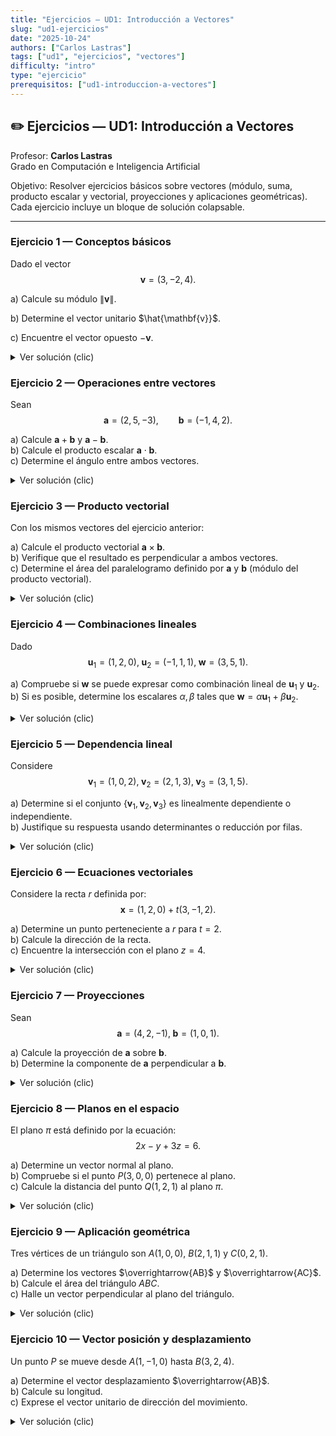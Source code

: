 ```yaml
---
title: "Ejercicios — UD1: Introducción a Vectores"
slug: "ud1-ejercicios"
date: "2025-10-24"
authors: ["Carlos Lastras"]
tags: ["ud1", "ejercicios", "vectores"]
difficulty: "intro"
type: "ejercicio"
prerequisitos: ["ud1-introduccion-a-vectores"]
---
```


## ✏️ Ejercicios — UD1: Introducción a Vectores

Profesor: **Carlos Lastras**  
Grado en Computación e Inteligencia Artificial

Objetivo: Resolver ejercicios básicos sobre vectores (módulo, suma, producto escalar y vectorial, proyecciones y aplicaciones geométricas). Cada ejercicio incluye un bloque de solución colapsable.

---

### Ejercicio 1 — Conceptos básicos

Dado el vector $$\mathbf{v} = (3, -2, 4).$$

a) Calcule su módulo $\|\mathbf{v}\|$.

b) Determine el vector unitario $\hat{\mathbf{v}}$.

c) Encuentre el vector opuesto $-\mathbf{v}$.

<details>
<summary>Ver solución (clic)</summary>

Solución (esbozo): 
1. $\|\mathbf{v}\| = \sqrt{3^2 + (-2)^2 + 4^2}$. 
2. $\hat{\mathbf{v}} = \dfrac{\mathbf{v}}{\|\mathbf{v}\|}$. 
3. $-\mathbf{v} = (-3,2,-4)$. 

</details>

### Ejercicio 2 — Operaciones entre vectores

Sean $$\mathbf{a}=(2,5,-3),\qquad \mathbf{b}=(-1,4,2).$$

a) Calcule $\mathbf{a}+\mathbf{b}$ y $\mathbf{a}-\mathbf{b}$.  
b) Calcule el producto escalar $\mathbf{a}\cdot\mathbf{b}$.  
c) Determine el ángulo entre ambos vectores.

<details>
<summary>Ver solución (clic)</summary>

Esbozo de solución: operamos componente a componente, luego usamos
$$\cos\theta = \dfrac{\mathbf{a}\cdot\mathbf{b}}{\|\mathbf{a}\|\,\|\mathbf{b}\|}.$$

</details>

### Ejercicio 3 — Producto vectorial

Con los mismos vectores del ejercicio anterior:

a) Calcule el producto vectorial $\mathbf{a}\times\mathbf{b}$.  
b) Verifique que el resultado es perpendicular a ambos vectores.  
c) Determine el área del paralelogramo definido por $\mathbf{a}$ y $\mathbf{b}$ (módulo del producto vectorial).

<details>
<summary>Ver solución (clic)</summary>

Recordar: $\|\mathbf{a}\times\mathbf{b}\|$ es el área del paralelogramo.

</details>

### Ejercicio 4 — Combinaciones lineales

Dado $$\mathbf{u}_1=(1,2,0),\;\mathbf{u}_2=(-1,1,1),\;\mathbf{w}=(3,5,1).$$

a) Compruebe si $\mathbf{w}$ se puede expresar como combinación lineal de $\mathbf{u}_1$ y $\mathbf{u}_2$.  
b) Si es posible, determine los escalares $\alpha,\beta$ tales que $\mathbf{w}=\alpha\mathbf{u}_1+\beta\mathbf{u}_2$.

<details>
<summary>Ver solución (clic)</summary>

Plantear el sistema y resolver (matriz 3×2 ampliada o resolver por componentes).

</details>

### Ejercicio 5 — Dependencia lineal

Considere $$\mathbf{v}_1=(1,0,2),\;\mathbf{v}_2=(2,1,3),\;\mathbf{v}_3=(3,1,5).$$

a) Determine si el conjunto $\{\mathbf{v}_1,\mathbf{v}_2,\mathbf{v}_3\}$ es linealmente dependiente o independiente.  
b) Justifique su respuesta usando determinantes o reducción por filas.

<details>
<summary>Ver solución (clic)</summary>

Comprobar si el determinante de la matriz formada por las columnas (o filas) es cero.

</details>

### Ejercicio 6 — Ecuaciones vectoriales

Considere la recta $r$ definida por:
$$\mathbf{x} = (1,2,0) + t(3,-1,2).$$

a) Determine un punto perteneciente a $r$ para $t=2$.  
b) Calcule la dirección de la recta.  
c) Encuentre la intersección con el plano $z=4$.

<details>
<summary>Ver solución (clic)</summary>

Evaluar $t=2$ en la ecuación, etc.

</details>

### Ejercicio 7 — Proyecciones

Sean $$\mathbf{a}=(4,2,-1),\;\mathbf{b}=(1,0,1).$$

a) Calcule la proyección de $\mathbf{a}$ sobre $\mathbf{b}$.  
b) Determine la componente de $\mathbf{a}$ perpendicular a $\mathbf{b}$.

<details>
<summary>Ver solución (clic)</summary>

Usar
$$\operatorname{proj}_{\mathbf{b}}(\mathbf{a})=\frac{\mathbf{a}\cdot\mathbf{b}}{\mathbf{b}\cdot\mathbf{b}}\,\mathbf{b}$$

</details>

### Ejercicio 8 — Planos en el espacio

El plano $\pi$ está definido por la ecuación:
$$2x-y+3z=6.$$

a) Determine un vector normal al plano.  
b) Compruebe si el punto $P(3,0,0)$ pertenece al plano.  
c) Calcule la distancia del punto $Q(1,2,1)$ al plano $\pi$.

<details>
<summary>Ver solución (clic)</summary>

Vector normal $\mathbf{n}=(2,-1,3)$. Sustituir coordenadas para comprobar pertenencia. Fórmula de distancia desde un punto a un plano.

</details>

### Ejercicio 9 — Aplicación geométrica

Tres vértices de un triángulo son $A(1,0,0)$, $B(2,1,1)$ y $C(0,2,1)$.

a) Determine los vectores $\overrightarrow{AB}$ y $\overrightarrow{AC}$.  
b) Calcule el área del triángulo $ABC$.  
c) Halle un vector perpendicular al plano del triángulo.

<details>
<summary>Ver solución (clic)</summary>

Usar diferencias de coordenadas y producto vectorial para área y normal.

</details>

### Ejercicio 10 — Vector posición y desplazamiento

Un punto $P$ se mueve desde $A(1,-1,0)$ hasta $B(3,2,4)$.

a) Determine el vector desplazamiento $\overrightarrow{AB}$.  
b) Calcule su longitud.  
c) Exprese el vector unitario de dirección del movimiento.

<details>
<summary>Ver solución (clic)</summary>

Desplazamiento $\overrightarrow{AB}=B-A$, longitud $\|\overrightarrow{AB}\|$ y vector unitario dividiendo por la norma.

</details>
